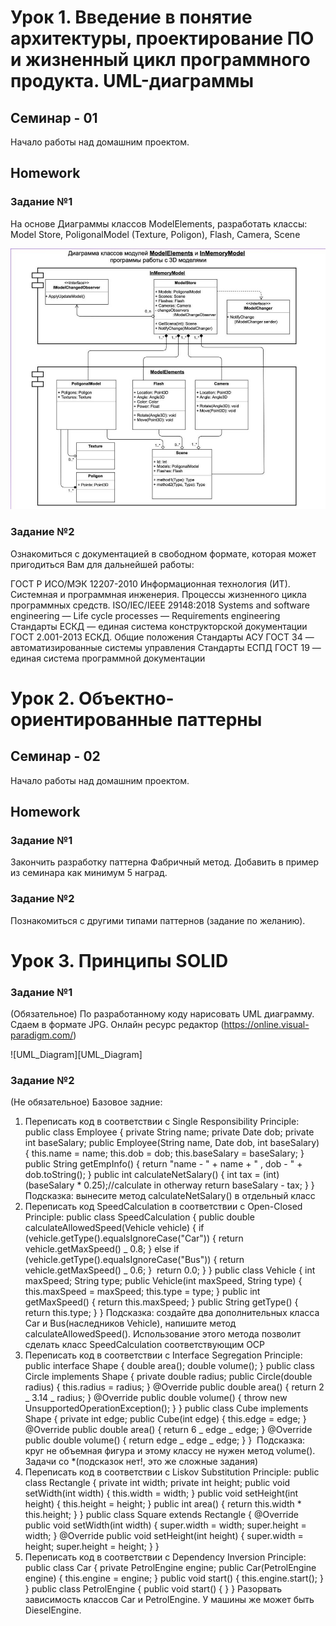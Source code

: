 # Урок 1. Введение в понятие архитектуры, проектирование ПО и жизненный цикл программного продукта. UML-диаграммы

## Семинар - 01

Начало работы над домашним проектом.

## Homework

### Задание №1

На основе Диаграммы классов ModelElements, разработать классы: Model Store, PoligonalModel (Texture, Poligon), Flash,
Camera, Scene

![diagramma.JPG][diagramma]

### Задание №2

Ознакомиться с документацией в свободном формате, которая может пригодиться Вам для дальнейшей работы:

ГОСТ Р ИСО/МЭК 12207-2010 Информационная технология (ИТ). Системная и программная инженерия. Процессы жизненного цикла
программных средств.
ISO/IEC/IEEE 29148:2018 Systems and software engineering — Life cycle processes — Requirements engineering
Стандарты ЕСКД — единая система конструкторской документации
ГОСТ 2.001-2013 ЕСКД. Общие положения
Стандарты АСУ ГОСТ 34 — автоматизированные системы управления
Стандарты ЕСПД ГОСТ 19 — единая система программной документации

[diagramma]: diagramma.JPG

# Урок 2. Объектно-ориентированные паттерны

## Семинар - 02

Начало работы над домашним проектом.

## Homework

### Задание №1

Закончить разработку паттерна Фабричный метод. Добавить в пример из семинара как минимум 5 наград.

### Задание №2

Познакомиться с другими типами паттернов (задание по желанию).

# Урок 3. Принципы SOLID

### Задание №1

(Обязательное) По разработанному коду нарисовать UML диаграмму. Сдаем в формате JPG. Онлайн ресурс редактор (https://online.visual-paradigm.com/)

![UML_Diagram][UML_Diagram]

### Задание №2

(Не обязательное)
Базовое задние:

1. Переписать код в соответствии с Single Responsibility Principle:
   public class Employee {
   private String name;
   private Date dob;
   private int baseSalary;
   public Employee(String name, Date dob, int baseSalary) {
   this.name = name;
   this.dob = dob;
   this.baseSalary = baseSalary;
   }
   public String getEmpInfo() {
   return "name - " + name + " , dob - " + dob.toString();
   }
   public int calculateNetSalary() {
   int tax = (int) (baseSalary \* 0.25);//calculate in otherway
   return baseSalary - tax;
   }
   }
   ​
   Подсказка: вынесите метод calculateNetSalary() в отдельный класс
   ​
2. Переписать код SpeedCalculation в соответствии с Open-Closed Principle:
   public class SpeedCalculation {
   public double calculateAllowedSpeed(Vehicle vehicle) {
   if (vehicle.getType().equalsIgnoreCase("Car")) {
   return vehicle.getMaxSpeed() _ 0.8;
   } else if (vehicle.getType().equalsIgnoreCase("Bus")) {
   return vehicle.getMaxSpeed() _ 0.6;
   }
   ​
   return 0.0;
   }
   }
   public class Vehicle {
   int maxSpeed;
   String type;
   public Vehicle(int maxSpeed, String type) {
   this.maxSpeed = maxSpeed;
   this.type = type;
   }
   public int getMaxSpeed() {
   return this.maxSpeed;
   }
   public String getType() {
   return this.type;
   }
   }
   ​
   Подсказка: создайте два дополнительных класса Car и Bus(наследников Vehicle), напишите метод calculateAllowedSpeed(). Использование этого метода позволит сделать класс SpeedCalculation соответствующим OCP
   ​
3. Переписать код в соответствии с Interface Segregation Principle:
   public interface Shape {
   double area();
   double volume();
   }
   public class Circle implements Shape {
   private double radius;
   public Circle(double radius) {
   this.radius = radius;
   }
   @Override
   public double area() {
   return 2 _ 3.14 _ radius;
   }
   @Override
   public double volume() {
   throw new UnsupportedOperationException();
   }
   }
   public class Cube implements Shape {
   private int edge;
   public Cube(int edge) {
   this.edge = edge;
   }
   @Override
   public double area() {
   return 6 _ edge _ edge;
   }
   @Override
   public double volume() {
   return edge _ edge _ edge;
   }
   }
   ​
   Подсказка: круг не объемная фигура и этому классу не нужен метод volume().
   ​
   Задачи со \*(подсказок нет!, это же сложные задания)
4. Переписать код в соответствии с Liskov Substitution Principle:
   public class Rectangle {
   private int width;
   private int height;
   public void setWidth(int width) {
   this.width = width;
   }
   public void setHeight(int height) {
   this.height = height;
   }
   public int area() {
   return this.width \* this.height;
   }
   }
   public class Square extends Rectangle {
   @Override
   public void setWidth(int width) {
   super.width = width;
   super.height = width;
   }
   @Override
   public void setHeight(int height) {
   super.width = height;
   super.height = height;
   }
   }
   ​
5. Переписать код в соответствии с Dependency Inversion Principle:
   public class Car {
   private PetrolEngine engine;
   public Car(PetrolEngine engine) {
   this.engine = engine;
   }
   public void start() {
   this.engine.start();
   }
   }
   public class PetrolEngine {
   public void start() {
   }
   }
   Разорвать зависимость классов Car и PetrolEngine. У машины же может быть DieselEngine.

